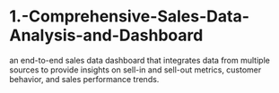 # 1.-Comprehensive-Sales-Data-Analysis-and-Dashboard
 an end-to-end sales data dashboard that integrates data from multiple sources to provide insights on sell-in and sell-out metrics, customer behavior, and sales performance trends.
